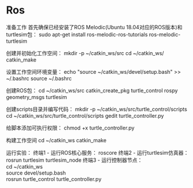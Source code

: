 # Ros
准备工作
首先确保已经安装了ROS Melodic(Ubuntu 18.04对应的ROS版本)和turtlesim包：
sudo apt-get install ros-melodic-ros-tutorials ros-melodic-turtlesim

创建并初始化工作空间：
mkdir -p ~/catkin_ws/src
cd ~/catkin_ws/
catkin_make

设置工作空间环境变量：
echo "source ~/catkin_ws/devel/setup.bash" >> ~/.bashrc
source ~/.bashrc

创建ROS包：
cd ~/catkin_ws/src
catkin_create_pkg turtle_control rospy geometry_msgs turtlesim

创建scripts目录并编写代码：
mkdir -p ~/catkin_ws/src/turtle_control/scripts
cd ~/catkin_ws/src/turtle_control/scripts
gedit turtle_controller.py


给脚本添加可执行权限：
chmod +x turtle_controller.py

构建工作空间
cd ~/catkin_ws
catkin_make

运行实验：
终端1 - 运行ROS核心服务：
roscore
终端2 - 运行turtlesim仿真器：  
rosrun turtlesim turtlesim_node
终端3 - 运行控制器节点：  
cd ~/catkin_ws  
source devel/setup.bash    
rosrun turtle_control turtle_controller.py
